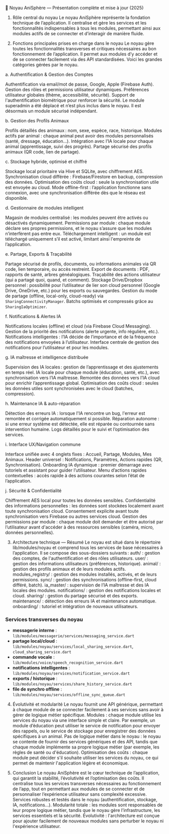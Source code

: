 🧩 Noyau AniSphère — Présentation complète et mise à jour (2025)

1. Rôle central du noyau
Le noyau AniSphère représente la fondation technique de l’application.
Il centralise et gère les services et les fonctionnalités indispensables à tous les modules, permettant ainsi aux modules actifs de se connecter et d’interagir de manière fluide.
 
2. Fonctions principales prises en charge dans le noyau
Le noyau gère toutes les fonctionnalités transverses et critiques nécessaires au bon fonctionnement de l’application. Il permet aux modules d’y accéder et de se connecter facilement via des API standardisées. Voici les grandes catégories gérées par le noyau.

a. Authentification & Gestion des Comptes

Authentification via email/mot de passe, Google, Apple (Firebase Auth).
Gestion des rôles et permissions utilisateur dynamiques.
Préférences utilisateur globales (thème, accessibilité, sécurité).
Support de l'authentification biométrique pour renforcer la sécurité.
Le module superadmin a été déplacé et n’est plus inclus dans le noyau. Il est désormais un module sécurisé indépendant.

b. Gestion des Profils Animaux

Profils détaillés des animaux : nom, sexe, espèce, race, historique.
Modules actifs par animal : chaque animal peut avoir des modules personnalisés (santé, dressage, éducation…).
Intégration avec l’IA locale pour chaque animal (apprentissage, suivi des progrès).
Partage sécurisé des profils animaux (QR code, lien de partage).

c. Stockage hybride, optimisé et chiffré

Stockage local prioritaire via Hive et SQLite, avec chiffrement AES.
Synchronisation cloud différée : Firebase/Firestore en backup, compression des données.
Optimisation des coûts cloud : seule la synchronisation utile est envoyée au cloud.
Mode offline-first : l’application fonctionne sans connexion, avec une synchronisation différée dès que le réseau est disponible.

d. Gestionnaire de modules intelligent

Magasin de modules centralisé : les modules peuvent être activés ou désactivés dynamiquement.
Permissions par module : chaque module déclare ses propres permissions, et le noyau s’assure que les modules n’interfèrent pas entre eux.
Téléchargement intelligent : un module est téléchargé uniquement s’il est activé, limitant ainsi l'empreinte de l’application.

e. Partage, Exports & Traçabilité

Partage sécurisé de profils, documents, ou informations animales via QR code, lien temporaire, ou accès restreint.
Export de documents : PDF, rapports de santé, arbres généalogiques.
Traçabilité des actions utilisateur (qui a partagé quoi, quand, et comment).
Stockage Drive/Dropbox personnel : possibilité pour l’utilisateur de lier son cloud personnel (Google Drive, OneDrive, etc.) pour les exports ou sauvegardes.
Gestion du mode de partage (offline, local-only, cloud-ready) via `SharingConnectivityManager`.
Batchs optimisés et compressés grâce au `SharingIaOptimizer`.

f. Notifications & Alertes IA

Notifications locales (offline) et cloud (via Firebase Cloud Messaging).
Gestion de la priorité des notifications (alerte urgente, info régulière, etc.).
Notifications intelligentes : l’IA décide de l’importance et de la fréquence des notifications envoyées à l’utilisateur.
Interface centrale de gestion des notifications pour l’utilisateur et pour les modules.

g. IA maîtresse et intelligence distribuée

Supervision des IA locales : gestion de l’apprentissage et des ajustements en temps réel.
IA locale pour chaque module (éducation, santé, etc.), avec synchronisation vers l’IA maîtresse.
Remontée des données vers l’IA cloud pour enrichir l’apprentissage global.
Optimisation des coûts cloud : seules les données utiles sont synchronisées avec le cloud (batches, compression).

h. Maintenance IA & auto-réparation

Détection des erreurs IA : lorsque l'IA rencontre un bug, l'erreur est remontée et corrigée automatiquement si possible.
Réparation autonome : si une erreur système est détectée, elle est réparée ou contournée sans intervention humaine.
Logs détaillés pour le suivi et l’optimisation des services.

i. Interface UX/Navigation commune

Interface unifiée avec 4 onglets fixes : Accueil, Partage, Modules, Mes Animaux.
Header universel : Notifications, Paramètres, Actions rapides (QR, Synchronisation).
Onboarding IA dynamique : premier démarrage avec tutoriels et assistant pour guider l’utilisateur.
Menu d’actions rapides contextuelles : accès rapide à des actions courantes selon l’état de l’application.

j. Sécurité & Confidentialité

Chiffrement AES local pour toutes les données sensibles.
Confidentialité des informations personnelles : les données sont stockées localement avant toute synchronisation cloud.
Consentement explicite avant toute synchronisation vers Firebase ou autres services cloud.
Gestion des permissions par module : chaque module doit demander et être autorisé par l’utilisateur avant d'accéder à des ressources sensibles (caméra, micro, données personnelles).
 
3. Architecture technique — Résumé
Le noyau est situé dans le répertoire lib/modules/noyau et comprend tous les services de base nécessaires à l’application. Il se compose des sous-dossiers suivants :
auth/ : gestion des comptes, de l'authentification et des rôles utilisateurs.
user/ : gestion des informations utilisateurs (préférences, historique).
animal/ : gestion des profils animaux et de leurs modules actifs.
modules_registry/ : gestion des modules installés, activés, et de leurs permissions.
sync/ : gestion des synchronisations (offline-first, cloud différé, batch).
ia_master/ : supervision de l’IA maîtresse et des IA locales des modules.
notifications/ : gestion des notifications locales et cloud.
sharing/ : gestion du partage sécurisé et des exports.
maintenance/ : détection des erreurs IA et maintenance automatique.
onboarding/ : tutoriel et intégration de nouveaux utilisateurs.
### Services transverses du noyau
- **messagerie interne** : `lib/modules/messagerie/services/messaging_service.dart`
- **partage local/cloud** : `lib/modules/noyau/services/local_sharing_service.dart`, `cloud_sharing_service.dart`
- **commande vocale** : `lib/modules/voice/speech_recognition_service.dart`
- **notifications intelligentes** : `lib/modules/noyau/services/notification_service.dart`
- **exports / historique** : `lib/modules/noyau/services/share_history_service.dart`
- **file de synchro offline** : `lib/modules/noyau/services/offline_sync_queue.dart`

 
4. Évolutivité et modularité
Le noyau fournit une API générique, permettant à chaque module de se connecter facilement à ses services sans avoir à gérer de logique métier spécifique.
Modules : chaque module utilise les services du noyau via une interface simple et claire. Par exemple, un module d’éducation peut utiliser le service de notification pour envoyer des rappels, ou le service de stockage pour enregistrer des données spécifiques à un animal.
Pas de logique métier dans le noyau : le noyau se contente de fournir des services génériques et des API, tandis que chaque module implémente sa propre logique métier (par exemple, les règles de santé ou d'éducation).
Optimisation des coûts : chaque module peut décider s'il souhaite utiliser les services du noyau, ce qui permet de maintenir l'application légère et économique.
 
5. Conclusion
Le noyau AniSphère est le cœur technique de l’application, qui garantit la stabilité, l’évolutivité et l’optimisation des coûts. Il centralise tous les services transverses nécessaires au fonctionnement de l’app, tout en permettant aux modules de se connecter et de personnaliser l’expérience utilisateur sans complexité excessive.
Services robustes et testés dans le noyau (authentification, stockage, IA, notifications…).
Modularité totale : les modules sont responsables de leur propre logique métier, tandis que le noyau gère l’infrastructure, les services essentiels et la sécurité.
Évolutivité : l'architecture est conçue pour ajouter facilement de nouveaux modules sans perturber le noyau ni l'expérience utilisateur.
 

